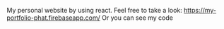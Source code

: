 My personal website by using react.
Feel free to take a look: https://my-portfolio-phat.firebaseapp.com/
Or you can see my code
